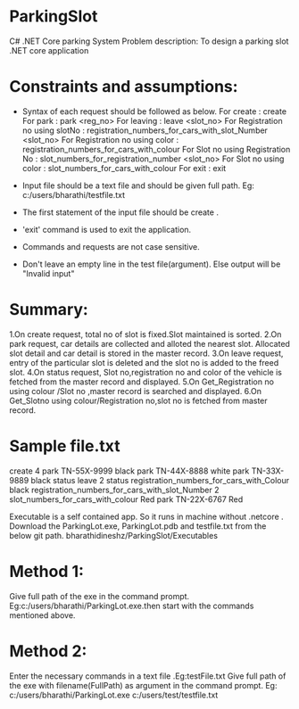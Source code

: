 # ParkingSlot
C# .NET Core parking System Problem description:
To design a parking slot .NET core application
# Constraints and assumptions:
* Syntax of each request should be followed as below.
For create                           :  create <total no of slots>
For park                             :  park <reg_no> <colour>
For leaving                          :  leave <slot_no>
For Registration no using slotNo     :  registration_numbers_for_cars_with_slot_Number <slot_no>
For Registration no using color      :  registration_numbers_for_cars_with_colour <colour>
For Slot no using Registration No    :  slot_numbers_for_registration_number <slot_no>
For Slot no using color              :  slot_numbers_for_cars_with_colour <colour>
For exit                             :   exit
* Input file should be a text file and should be given full path.
    Eg: c:/users/bharathi/testfile.txt

* The first statement of the input file should be create <slotno>.
* 'exit' command is used to exit the application.
* Commands and requests are not case sensitive.
* Don't leave an empty line in the test file(argument). Else output will be "Invalid input"
    
# Summary:
1.On create request, total no of slot is fixed.Slot maintained is sorted.
2.On park request, car details are collected and alloted the nearest slot. Allocated slot detail and car detail is stored in the master record.
3.On leave request, entry of the particular slot is deleted and the slot no is added to the freed slot.
4.On status request, Slot no,registration no and color of the vehicle is fetched from the master record and displayed.
5.On Get_Registration no using colour /Slot no ,master record is searched and displayed.
6.On Get_Slotno using colour/Registration no,slot no is fetched from master record.


# Sample file.txt
create 4
park TN-55X-9999 black
park TN-44X-8888 white
park TN-33X-9889 black
status
leave 2
status
registration_numbers_for_cars_with_Colour black
registration_numbers_for_cars_with_slot_Number 2
slot_numbers_for_cars_with_colour Red
park TN-22X-6767 Red


Executable is a self contained app. So it runs in machine without .netcore .
Download the ParkingLot.exe, ParkingLot.pdb  and testfile.txt from the below git path.
bharathidineshz/ParkingSlot/Executables

# Method 1:
Give full path of the exe in the command prompt.
Eg:c:/users/bharathi/ParkingLot.exe.then start with the commands mentioned above.
# Method 2:
Enter the necessary commands in a text file .Eg:testFile.txt
Give full path of the exe with filename(FullPath) as argument in the command prompt.
Eg: c:/users/bharathi/ParkingLot.exe c:/users/test/testfile.txt




